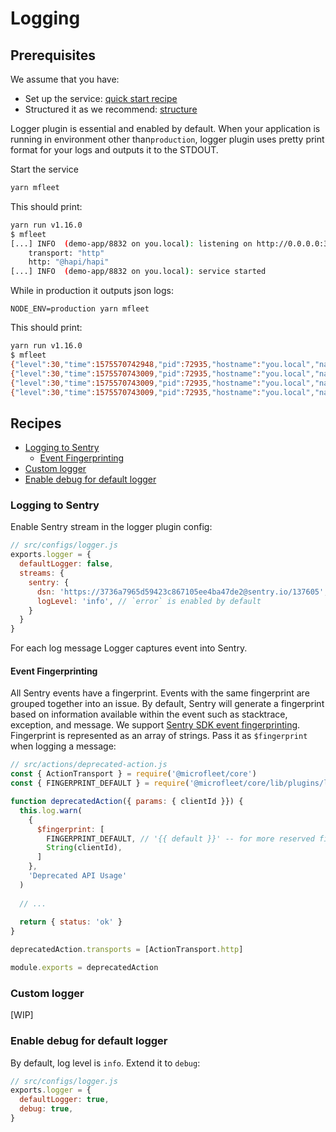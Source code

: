 # Logging

## Prerequisites
We assume that you have:
* Set up the service: [quick start recipe](./quick-start.md)
* Structured it as we recommend: [structure](./structure.md)

Logger plugin is essential and enabled by default. When your application is running in environment other than`production`, logger plugin uses pretty print format for your logs and outputs it to the STDOUT.


Start the service
```sh
yarn mfleet
```

This should print:
```sh
yarn run v1.16.0
$ mfleet
[...] INFO  (demo-app/8832 on you.local): listening on http://0.0.0.0:3000
    transport: "http"
    http: "@hapi/hapi"
[...] INFO  (demo-app/8832 on you.local): service started
```

While in production it outputs json logs:
```
NODE_ENV=production yarn mfleet
```

This should print:
```sh
yarn run v1.16.0
$ mfleet
{"level":30,"time":1575570742948,"pid":72935,"hostname":"you.local","name":"demo-app","pluginName":"http","connectorType":"transport","msg":"ready","v":1}
{"level":30,"time":1575570743009,"pid":72935,"hostname":"you.local","name":"demo-app","transport":"http","http":"@hapi/hapi","msg":"listening on http://0.0.0.0:3000","v":1}
{"level":30,"time":1575570743009,"pid":72935,"hostname":"you.local","name":"demo-app","pluginName":"http","connectorType":"transport","msg":"ready","v":1}
{"level":30,"time":1575570743009,"pid":72935,"hostname":"you.local","name":"demo-app","msg":"service started","v":1}
```

## Recipes
- [Logging to Sentry](#logging-to-sentry)
  - [Event Fingerprinting](#event-fingerprinting)
- [Custom logger](#custom-logger)
- [Enable debug for default logger](#enable-debug-for-default-logger)

### Logging to Sentry
Enable Sentry stream in the logger plugin config:
```js
// src/configs/logger.js
exports.logger = {
  defaultLogger: false,
  streams: {
    sentry: {
      dsn: 'https://3736a7965d59423c867105ee4ba47de2@sentry.io/137605', // Paste your DSN secret
      logLevel: 'info', // `error` is enabled by default
    }
  }
}
```
For each log message Logger captures event into Sentry.

#### Event Fingerprinting
All Sentry events have a fingerprint. Events with the same fingerprint are grouped together into an issue. By default, 
Sentry will generate a fingerprint based on information available within the event such as stacktrace, exception, and 
message. We support 
[Sentry SDK event fingerprinting](https://docs.sentry.io/data-management/event-grouping/sdk-fingerprinting/?platform=node).
Fingerprint is represented as an array of strings. Pass it as `$fingerprint` when logging a message:
```js
// src/actions/deprecated-action.js
const { ActionTransport } = require('@microfleet/core')
const { FINGERPRINT_DEFAULT } = require('@microfleet/core/lib/plugins/logger/streams/sentry')

function deprecatedAction({ params: { clientId }}) {
  this.log.warn(
    {
      $fingerprint: [
        FINGERPRINT_DEFAULT, // '{{ default }}' -- for more reserved fingerprint names explore Sentry docs
        String(clientId),
      ]
    },
    'Deprecated API Usage'
  )
  
  // ...
  
  return { status: 'ok' }
}

deprecatedAction.transports = [ActionTransport.http]

module.exports = deprecatedAction
```

### Custom logger
[WIP]

### Enable debug for default logger
By default, log level is `info`. Extend it to `debug`:  
```js
// src/configs/logger.js
exports.logger = {
  defaultLogger: true,
  debug: true,
}
```

